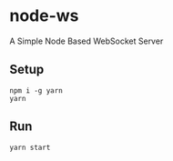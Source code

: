 # node-ws

A Simple Node Based WebSocket Server

## Setup

```
npm i -g yarn
yarn
```

## Run

```
yarn start
```
